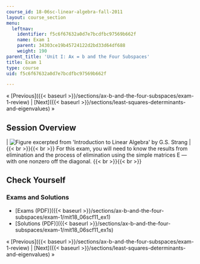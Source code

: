 ```yaml
---
course_id: 18-06sc-linear-algebra-fall-2011
layout: course_section
menu:
  leftnav:
    identifier: f5c6f67632a0d7e7bcdfbc97569b662f
    name: Exam 1
    parent: 34303ce19b45724122d2bd33d64df688
    weight: 190
parent_title: 'Unit I: Ax = b and the Four Subspaces'
title: Exam 1
type: course
uid: f5c6f67632a0d7e7bcdfbc97569b662f

---
```


« [Previous]({{< baseurl >}}/sections/ax-b-and-the-four-subspaces/exam-1-review) | [Next]({{< baseurl >}}/sections/least-squares-determinants-and-eigenvalues) »

Session Overview
----------------

| ![Figure excerpted from 'Introduction to Linear Algebra' by G.S. Strang](/coursemedia/18-06sc-linear-algebra-fall-2011/9453ea0a94bc7c74ec1fd1b5a1735673_Exam_1.jpg) |  {{< br >}}{{< br >}} For this exam, you will need to know the results from elimination and the process of elimination using the simple matrices E — with one nonzero off the diagonal. {{< br >}}{{< br >}}  

Check Yourself
--------------

### Exams and Solutions

*   [Exams (PDF)]({{< baseurl >}}/sections/ax-b-and-the-four-subspaces/exam-1/mit18_06scf11_ex1)
*   [Solutions (PDF)]({{< baseurl >}}/sections/ax-b-and-the-four-subspaces/exam-1/mit18_06scf11_ex1s)

« [Previous]({{< baseurl >}}/sections/ax-b-and-the-four-subspaces/exam-1-review) | [Next]({{< baseurl >}}/sections/least-squares-determinants-and-eigenvalues) »
